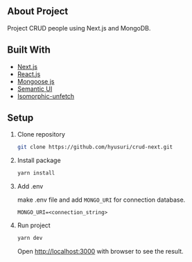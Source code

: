 ## About Project

Project CRUD people using Next.js and MongoDB.

## Built With

* [Next.js](https://nextjs.org/)
* [React.js](https://reactjs.org/)
* [Mongoose js](https://mongoosejs.com/)
* [Semantic UI](https://semantic-ui.com/)
* [Isomorphic-unfetch](https://www.npmjs.com/package/isomorphic-unfetch)

## Setup

1. Clone repository
    ```sh
    git clone https://github.com/hyusuri/crud-next.git
    ```
2. Install package
    ```sh
    yarn install
    ```
3. Add .env
  
    make .env file and add  `MONGO_URI`  for connection database.
    ```bin
    MONGO_URI=<connection_string>
    ```

4. Run project
    ```sh
    yarn dev
    ```
    Open [http://localhost:3000](http://localhost:3000) with browser to see the result.


